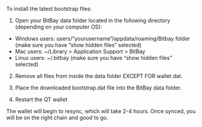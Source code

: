 To install the latest bootstrap files:

1. Open your BitBay data folder located in the following directory (depending on your computer OS):

- Windows users: users/“yourusername”/appdata/roaming/Bitbay folder (make sure you have “show hidden files” selected)
- Mac users: ~/Library > Application Support > BitBay
- Linux users: ~/.bitbay (make sure you have “show hidden files” selected)

2. Remove all files from inside the data folder EXCEPT FOR wallet.dat.

3. Place the downloaded bootstrap.dat file into the BitBay data folder.
4. Restart the QT wallet

The wallet will begin to resync, which will take 2-4 hours. Once synced, you will be on the right chain and good to go.
